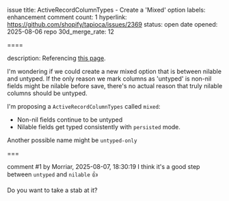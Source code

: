 issue title: ActiveRecordColumnTypes - Create a 'Mixed' option
labels: enhancement
comment count: 1
hyperlink: https://github.com/shopify/tapioca/issues/2369
status: open
date opened: 2025-08-06
repo 30d_merge_rate: 12

====

description:
Referencing [this page](https://github.com/Shopify/tapioca/blob/main/manual/compiler_activerecordcolumns.md).

I'm wondering if we could create a new mixed option that is between nilable and untyped. If the only reason we mark columns as 'untyped' is non-nil fields might be nilable before save, there's no actual reason that truly nilable columns should be untyped. 

I'm proposing a `ActiveRecordColumnTypes` called `mixed`:
- Non-nil fields continue to be untyped
- Nilable fields get typed consistently with `persisted` mode.


Another possible name might be `untyped-only`

===

comment #1 by Morriar, 2025-08-07, 18:30:19
I think it's a good step between `untyped` and `nilable` 👍

Do you want to take a stab at it?
